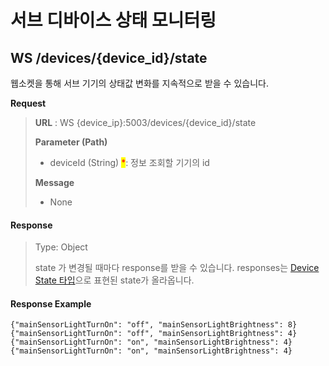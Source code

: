 # 서브 디바이스 상태 모니터링

## WS /devices/{device\_id}/state

웹소켓을 통해 서브 기기의 상태값 변화를 지속적으로 받을 수 있습니다.



**Request**

> **URL** : WS {device\_ip}:5003/devices/{device\_id}/state
>
> **Parameter (Path)**
>
> * deviceId (String) <mark style="color:red;">\*</mark>: 정보 조회할 기기의 id
>
> **Message**&#x20;
>
> * None

#### Response

> Type: Object
>
> state 가 변경될 때마다 response를 받을 수 있습니다. responses는 [Device State 타입](../types/devicestate.md)으로 표현된 state가 올라옵니다.

#### Response Example

```
{"mainSensorLightTurnOn": "off", "mainSensorLightBrightness": 8}
{"mainSensorLightTurnOn": "off", "mainSensorLightBrightness": 4}
{"mainSensorLightTurnOn": "on", "mainSensorLightBrightness": 4}
{"mainSensorLightTurnOn": "on", "mainSensorLightBrightness": 4}
```
